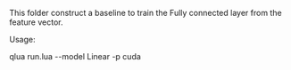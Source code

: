 This folder construct a baseline to train the Fully connected layer from the feature vector. 

Usage: 

qlua run.lua --model Linear -p cuda 
